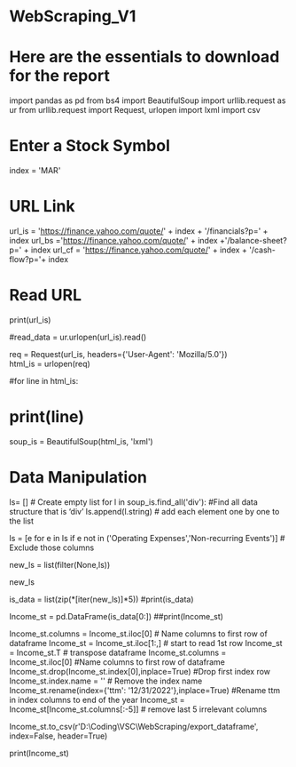 ﻿# WebScraping_V1

# Here are the essentials to download for the report

import pandas as pd
from bs4 import BeautifulSoup
import urllib.request as ur
from urllib.request import Request, urlopen
import lxml
import csv

# Enter a Stock Symbol
index = 'MAR'

# URL Link
url_is = 'https://finance.yahoo.com/quote/' + index + '/financials?p=' + index
url_bs ='https://finance.yahoo.com/quote/' + index +'/balance-sheet?p=' + index
url_cf = 'https://finance.yahoo.com/quote/' + index + '/cash-flow?p='+ index





# Read URL
print(url_is)

#read_data = ur.urlopen(url_is).read()

   
req = Request(url_is, headers={'User-Agent': 'Mozilla/5.0'})    
html_is = urlopen(req)

#for line in html_is:
#    print(line)

soup_is = BeautifulSoup(html_is, 'lxml')

# Data Manipulation

ls= [] # Create empty list
for l in soup_is.find_all('div'): 
  #Find all data structure that is ‘div’
  ls.append(l.string) # add each element one by one to the list
 
ls = [e for e in ls if e not in ('Operating Expenses','Non-recurring Events')] # Exclude those columns

new_ls = list(filter(None,ls))

new_ls

is_data = list(zip(*[iter(new_ls)]*5))
#print(is_data)


Income_st = pd.DataFrame(is_data[0:])
##print(Income_st)


Income_st.columns = Income_st.iloc[0] # Name columns to first row of dataframe
Income_st = Income_st.iloc[1:,] # start to read 1st row
Income_st = Income_st.T # transpose dataframe
Income_st.columns = Income_st.iloc[0] #Name columns to first row of dataframe
Income_st.drop(Income_st.index[0],inplace=True) #Drop first index row
Income_st.index.name = '' # Remove the index name
Income_st.rename(index={'ttm': '12/31/2022'},inplace=True) #Rename ttm in index columns to end of the year
Income_st = Income_st[Income_st.columns[:-5]] # remove last 5 irrelevant columns


Income_st.to_csv(r'D:\Coding\VSC\WebScraping/export_dataframe', index=False, header=True)

print(Income_st)
